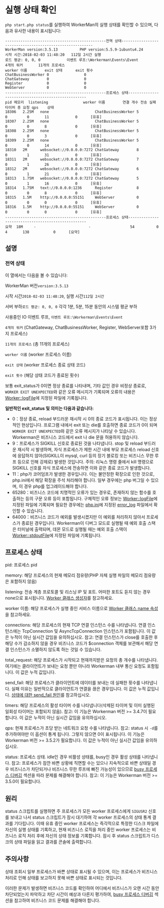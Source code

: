 # 실행 상태 확인

```php start.php status```를 실행하여 WorkerMan의 실행 상태를 확인할 수 있으며, 다음과 유사한 내용이 표시됩니다:

```plaintext
----------------------------------------------전역 상태---------------------------------------------------------
WorkerMan version:3.5.13          PHP version:5.5.9-1ubuntu4.24
시작 시간:2018-02-03 11:48:20   112일 2시간 실행   
로드 평균: 0, 0, 0            이벤트 루프:\Workerman\Events\Event
4개의 워커       11개의 프로세스
worker 이름        exit 상태      exit 횟수
ChatBusinessWorker 0                0
ChatGateway        0                0
Register           0                0
WebServer          0                0
----------------------------------------------프로세스 상태---------------------------------------------------
pid	메모리  listening                worker 이름        연결 개수 전송 실패 타이머 총 요청 qps    상태
18306	2.25M   none                     ChatBusinessWorker 5           0         0       11            0      [유휴]
18307	2.25M   none                     ChatBusinessWorker 5           0         0       8             0      [유휴]
18308	2.25M   none                     ChatBusinessWorker 5           0         0       3             0      [유휴]
18309	2.25M   none                     ChatBusinessWorker 5           0         0       14            0      [유휴]
18310	2M      websocket://0.0.0.0:7272 ChatGateway        8           0         1       31            0      [유휴]
18311	2M      websocket://0.0.0.0:7272 ChatGateway        7           0         1       26            0      [유휴]
18312	2M      websocket://0.0.0.0:7272 ChatGateway        6           0         1       21            0      [유휴]
18313	1.75M   websocket://0.0.0.0:7272 ChatGateway        5           0         1       16            0      [유휴]
18314	1.75M   text://0.0.0.0:1236      Register           8           0         0       8             0      [유휴]
18315	1.5M    http://0.0.0.0:55151     WebServer          0           0         0       0             0      [유휴]
18316	1.5M    http://0.0.0.0:55151     WebServer          0           0         0       0             0      [유휴]
----------------------------------------------프로세스 상태---------------------------------------------------
요약	18M     -                        -                  54          0         4       138           0      [요약]
```

## 설명

### 전역 상태

이 열에서는 다음을 볼 수 있습니다:

WorkerMan 버전```version:3.5.13```

시작 시간```2018-02-03 11:48:20```, 실행 시간```112일 2시간```

서버 부하```로드 평균: 0, 0, 0``` 각각 1분, 5분, 15분 동안의 시스템 평균 부하

사용중인 IO 이벤트 루프, ```이벤트 루프:\Workerman\Events\Event```

 ```4개의 워커``` (ChatGateway, ChatBusinessWorker, Register, WebServer포함 3가지 프로세스)

 ```11개의 프로세스``` (총 11개의 프로세스)

 ```worker 이름``` (worker 프로세스 이름)

 ```exit 상태``` (worker 프로세스 종료 상태 코드)

 ```exit 횟수``` (해당 상태 코드가 종료된 횟수)

보통 exit_status가 0이면 정상 종료를 나타내며, 기타 값인 경우 비정상 종료로, ```WORKER EXIT UNEXPECTED```와 같은 오류 메시지가 기록되며 오류의 내용은 [Worker::logFile](worker/log-file.md)에 지정된 파일에 기록됩니다.

**일반적인 exit_status 및 의미는 다음과 같습니다:**

* 0：정상 종료, reload 부드러운 재시작 시 0의 종료 코드가 표시됩니다. 이는 정상적인 현상입니다. 프로그램 내에서 exit 또는 die를 호출하면 종료 코드가 0이 되며 ```WORKER EXIT UNEXPECTED```와 같은 오류 메시지가 나타날 수 있습니다. Workerman은 비즈니스 코드에서 exit 나 die 문을 허용하지 않습니다.
* 9：프로세스가 SIGKILL 신호로 종료된 것을 나타냅니다. stop 및 reload 부드러운 재시작 시 발생하며, 자식 프로세스가 제한 시간 내에 부모 프로세스 reload 신호에 응답하지 않아(SIGKILL이 mysql, curl 등의 장기 블로킹 또는 비즈니스 무한 루프 등으로 인해 강제로) 발생한 것입니다. 주의: 리눅스 명령 줄에서 kill 명령으로 SIGKILL 신호를 자식 프로세스에 전송하면 이와 같은 종료 코드가 발생합니다.
* 11：php가 코어덤프가 발생한 경우입니다. 이는 불안정한 확장으로 인한 것으로, php.ini에서 해당 확장을 주석 처리해야 합니다. 일부 경우에는 php 버그일 수 있으며, 이 경우 php를 업그레이드해야 합니다.
* 65280：비즈니스 코드에 치명적인 오류가 있는 경우로, 존재하지 않는 함수를 호출하는 등의 구문 오류 등이 포함됩니다. 구체적인 오류 정보는 [Worker::logFile](worker/log-file.md)에 지정된 파일에 기록되며 필요한 경우에는 [php.ini](https://php.net/manual/zh/ini.list.php)에 지정된 [error_log](https://php.net/manual/zh/errorfunc.configuration.php#ini.error-log) 파일에서 확인할 수 있습니다.
* 64000：비즈니스 코드가 예외를 발생시켰지만 이 예외를 처리하지 않아서 프로세스가 종료된 경우입니다. Workerman이 디버그 모드로 실행될 때 예외 호출 스택은 터미널에 출력되며, 데몬 모드로 실행될 때는 예외 호출 스택이 [Worker::stdoutFile](worker/stdout-file.md)에 지정된 파일에 기록됩니다.

## 프로세스 상태

pid: 프로세스 pid

memory: 해당 프로세스의 현재 메모리 점유량(PHP 자체 실행 파일의 메모리 점유량은 포함하지 않음)

listening: 전송 계층 프로토콜 및 리스닝 IP 및 포트. 어떠한 포트도 듣지 않는 경우 none으로 표시됩니다. [Worker 클래스 생성자](worker/construct.md)를 참고하세요.

worker 이름: 해당 프로세스가 실행 중인 서비스 이름으로 [Worker 클래스 name 속성](worker/name.md)을 참고하세요.

connections: 해당 프로세스의 현재 TCP 연결 인스턴스 수를 나타냅니다. 연결 인스턴스에는 TcpConnection 및 AsyncTcpConnection 인스턴스가 포함됩니다. 이 값은 누적이 아닌 실시간 값임을 유의하십시오. 참고: 연결 인스턴스가 close를 호출한 후 해당 수가 감소하지 않을 경우 비즈니스 코드가 $connection 객체를 보관해서 해당 연결 인스턴스가 소멸하지 않도록 하는 것일 수 있습니다.

total_request: 해당 프로세스가 시작되고 현재까지받은 요청의 총 개수를 나타냅니다. 여기에는 클라이언트가 보내는 요청 뿐만 아니라 Workerman 내부 통신 요청도 포함됩니다. 이 값은 누적 값입니다.

send_fail: 해당 프로세스가 클라이언트에 데이터를 보내는 데 실패한 횟수를 나타냅니다. 실패 이유는 일반적으로 클라이언트가 연결을 끊은 경우입니다. 이 값은 누적 값입니다. [상태에 대한 send_fail 원인](../faq/about-send-fail.md)를 참고하십시오.

timers: 해당 프로세스의 활성 타이머 수를 나타냅니다(삭제된 타이머 및 이미 실행된 일회성 타이머는 포함되지 않음). 참고: 이 기능은 Workerman 버전 >= 3.4.7이 필요합니다. 이 값은 누적이 아닌 실시간 값임을 유의하십시오.

qps: 현재 프로세스가 초당 받는 네트워크 요청 수를 나타냅니다. 참고: status 시 ```-d```를 추가하여야만 이 옵션이 통계 됩니다. 그렇지 않으면 0이 표시됩니다. 이 기능은 Workerman 버전 >= 3.5.2가 필요합니다. 이 값은 누적이 아닌 실시간 값임을 유의하십시오.

status: 프로세스 상태. idle인 경우 비활성 상태를, busy인 경우 활성 상태를 나타냅니다. 참고: 프로세스가 잠깐 바쁜 상황에 직면할 수는 있으나 지속적으로 바쁜 상태일 경우 비즈니스가 차단되거나 비즈니스 무한 루프에 빠진 가능성이 있으므로 [busy 프로세스 디버깅](busy-process.md) 섹션을 따라 문제를 해결해야 합니다. 참고: 이 기능은 Workerman 버전 >= 3.5.0이 필요합니다.

## 원리
status 스크립트를 실행하면 주 프로세스가 모든 worker 프로세스에게 ```SIGUSR2``` 신호를 보내고 나서 status 스크립트가 잠시 대기하여 각 worker 프로세스의 상태 통계 결과를 기다립니다. 이때 유휴 중인 worker 프로세스는 즉각적으로 특정한 디스크 파일에 자신의 실행 상태를 기록하고, 현재 비즈니스 로직을 처리 중인 worker 프로세스는 비즈니스 로직 처리 후에 자신의 상태 정보를 기록합니다. 잠시 후 status 스크립트가 디스크의 상태 파일을 읽고 결과를 콘솔에 출력합니다.

## 주의사항
상태 조회시 일부 프로세스가 바쁜 상태로 표시될 수 있으며, 이는 프로세스가 비즈니스 처리로 인해 상태를 보고하지 못해 바쁜 상태로 표시되는 것입니다.

이러한 문제가 발생하면 비즈니스 코드를 확인하여 어디에서 비즈니스가 오랜 시간 동안 차단되었는지 파악하고 차단 시간이 예상과 다른지 평가하여, [busy 프로세스 디버깅](busy-process.md) 섹션을 참고하여 비즈니스 코드 문제를 해결해야 합니다.
